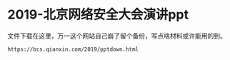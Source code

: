 # 2019-北京网络安全大会演讲ppt


文件下载在这里，万一这个网站自己崩了留个备份，写点啥材料或许能用的到。

```
https://bcs.qianxin.com/2019/pptdown.html
```